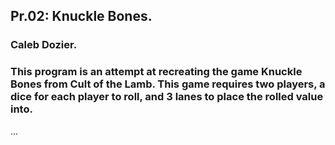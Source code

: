 ## Pr.02: Knuckle Bones.
### Caleb Dozier.
### This program is an attempt at recreating the game Knuckle Bones from Cult of the Lamb. This game requires two players, a dice for each player to roll, and 3 lanes to place the rolled value into.

...
